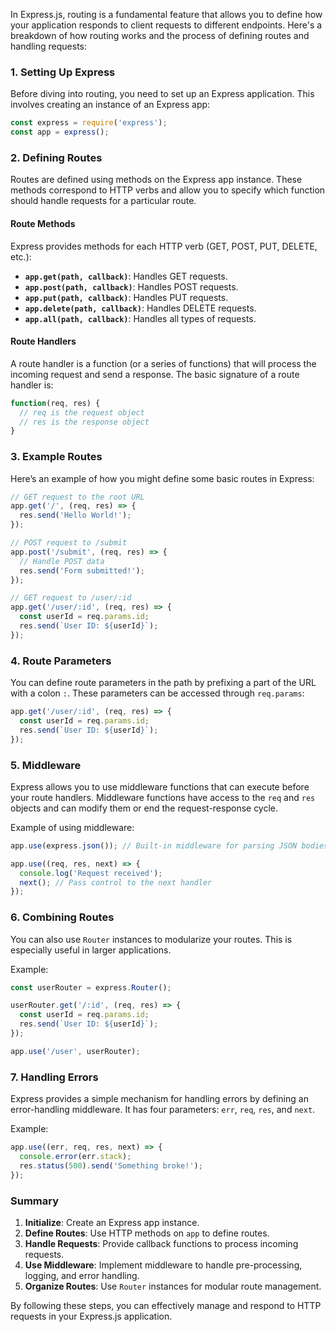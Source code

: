 In Express.js, routing is a fundamental feature that allows you to define how your application responds to client requests to different endpoints. Here's a breakdown of how routing works and the process of defining routes and handling requests:

### 1. **Setting Up Express**

Before diving into routing, you need to set up an Express application. This involves creating an instance of an Express app:

```javascript
const express = require('express');
const app = express();
```

### 2. **Defining Routes**

Routes are defined using methods on the Express app instance. These methods correspond to HTTP verbs and allow you to specify which function should handle requests for a particular route.

#### **Route Methods**

Express provides methods for each HTTP verb (GET, POST, PUT, DELETE, etc.):

- **`app.get(path, callback)`**: Handles GET requests.
- **`app.post(path, callback)`**: Handles POST requests.
- **`app.put(path, callback)`**: Handles PUT requests.
- **`app.delete(path, callback)`**: Handles DELETE requests.
- **`app.all(path, callback)`**: Handles all types of requests.

#### **Route Handlers**

A route handler is a function (or a series of functions) that will process the incoming request and send a response. The basic signature of a route handler is:

```javascript
function(req, res) {
  // req is the request object
  // res is the response object
}
```

### 3. **Example Routes**

Here’s an example of how you might define some basic routes in Express:

```javascript
// GET request to the root URL
app.get('/', (req, res) => {
  res.send('Hello World!');
});

// POST request to /submit
app.post('/submit', (req, res) => {
  // Handle POST data
  res.send('Form submitted!');
});

// GET request to /user/:id
app.get('/user/:id', (req, res) => {
  const userId = req.params.id;
  res.send(`User ID: ${userId}`);
});
```

### 4. **Route Parameters**

You can define route parameters in the path by prefixing a part of the URL with a colon `:`. These parameters can be accessed through `req.params`:

```javascript
app.get('/user/:id', (req, res) => {
  const userId = req.params.id;
  res.send(`User ID: ${userId}`);
});
```

### 5. **Middleware**

Express allows you to use middleware functions that can execute before your route handlers. Middleware functions have access to the `req` and `res` objects and can modify them or end the request-response cycle.

Example of using middleware:

```javascript
app.use(express.json()); // Built-in middleware for parsing JSON bodies

app.use((req, res, next) => {
  console.log('Request received');
  next(); // Pass control to the next handler
});
```

### 6. **Combining Routes**

You can also use `Router` instances to modularize your routes. This is especially useful in larger applications.

Example:

```javascript
const userRouter = express.Router();

userRouter.get('/:id', (req, res) => {
  const userId = req.params.id;
  res.send(`User ID: ${userId}`);
});

app.use('/user', userRouter);
```

### 7. **Handling Errors**

Express provides a simple mechanism for handling errors by defining an error-handling middleware. It has four parameters: `err`, `req`, `res`, and `next`.

Example:

```javascript
app.use((err, req, res, next) => {
  console.error(err.stack);
  res.status(500).send('Something broke!');
});
```

### Summary

1. **Initialize**: Create an Express app instance.
2. **Define Routes**: Use HTTP methods on `app` to define routes.
3. **Handle Requests**: Provide callback functions to process incoming requests.
4. **Use Middleware**: Implement middleware to handle pre-processing, logging, and error handling.
5. **Organize Routes**: Use `Router` instances for modular route management.

By following these steps, you can effectively manage and respond to HTTP requests in your Express.js application.